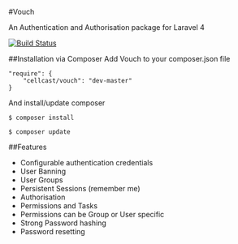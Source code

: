 #Vouch

An Authentication and Authorisation package for Laravel 4

[![Build Status](http://travis-ci.org/Cellcast/Vouch.png?branch=master)](https://travis-ci.org/Cellcast/Vouch)


##Installation via Composer
Add Vouch to your composer.json file

    "require": {
        "cellcast/vouch": "dev-master"
    }

And install/update composer

    $ composer install
    
    $ composer update

##Features

* Configurable authentication credentials
* User Banning
* User Groups
* Persistent Sessions (remember me)
* Authorisation
* Permissions and Tasks
* Permissions can be Group or User specific
* Strong Password hashing
* Password resetting
